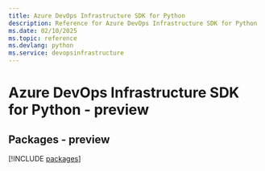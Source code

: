 ```yaml
---
title: Azure DevOps Infrastructure SDK for Python
description: Reference for Azure DevOps Infrastructure SDK for Python
ms.date: 02/10/2025
ms.topic: reference
ms.devlang: python
ms.service: devopsinfrastructure
---
```

# Azure DevOps Infrastructure SDK for Python - preview
## Packages - preview
[!INCLUDE [packages](devops-infrastructure-index.md)]